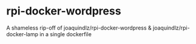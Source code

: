 # rpi-docker-wordpress
A shameless rip-off of joaquindlz/rpi-docker-wordpress &amp; joaquindlz/rpi-docker-lamp in a single dockerfile

